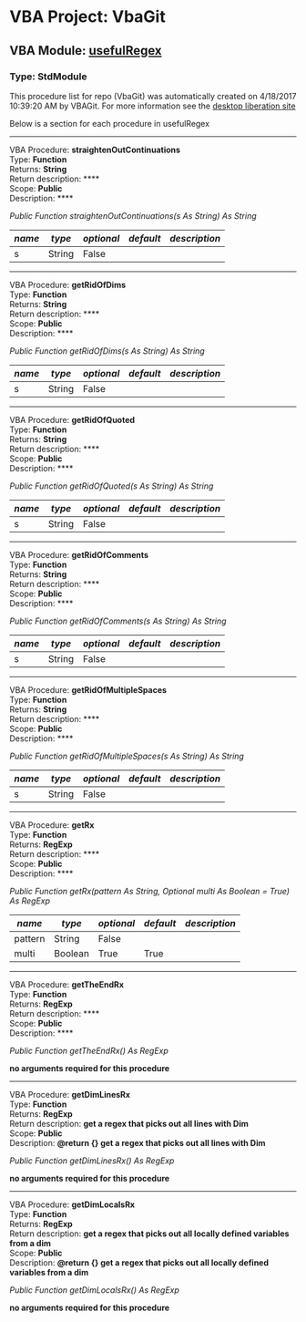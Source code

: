# VBA Project: **VbaGit**
## VBA Module: **[usefulRegex](/libraries/usefulRegex.vba "source is here")**
### Type: StdModule  

This procedure list for repo (VbaGit) was automatically created on 4/18/2017 10:39:20 AM by VBAGit.
For more information see the [desktop liberation site](http://ramblings.mcpher.com/Home/excelquirks/drivesdk/gettinggithubready "desktop liberation")

Below is a section for each procedure in usefulRegex

---
VBA Procedure: **straightenOutContinuations**  
Type: **Function**  
Returns: **String**  
Return description: ****  
Scope: **Public**  
Description: ****  

*Public Function straightenOutContinuations(s As String) As String*  

*name*|*type*|*optional*|*default*|*description*
---|---|---|---|---
s|String|False||


---
VBA Procedure: **getRidOfDims**  
Type: **Function**  
Returns: **String**  
Return description: ****  
Scope: **Public**  
Description: ****  

*Public Function getRidOfDims(s As String) As String*  

*name*|*type*|*optional*|*default*|*description*
---|---|---|---|---
s|String|False||


---
VBA Procedure: **getRidOfQuoted**  
Type: **Function**  
Returns: **String**  
Return description: ****  
Scope: **Public**  
Description: ****  

*Public Function getRidOfQuoted(s As String) As String*  

*name*|*type*|*optional*|*default*|*description*
---|---|---|---|---
s|String|False||


---
VBA Procedure: **getRidOfComments**  
Type: **Function**  
Returns: **String**  
Return description: ****  
Scope: **Public**  
Description: ****  

*Public Function getRidOfComments(s As String) As String*  

*name*|*type*|*optional*|*default*|*description*
---|---|---|---|---
s|String|False||


---
VBA Procedure: **getRidOfMultipleSpaces**  
Type: **Function**  
Returns: **String**  
Return description: ****  
Scope: **Public**  
Description: ****  

*Public Function getRidOfMultipleSpaces(s As String) As String*  

*name*|*type*|*optional*|*default*|*description*
---|---|---|---|---
s|String|False||


---
VBA Procedure: **getRx**  
Type: **Function**  
Returns: **RegExp**  
Return description: ****  
Scope: **Public**  
Description: ****  

*Public Function getRx(pattern As String, Optional multi As Boolean = True) As RegExp*  

*name*|*type*|*optional*|*default*|*description*
---|---|---|---|---
pattern|String|False||
multi|Boolean|True| True|


---
VBA Procedure: **getTheEndRx**  
Type: **Function**  
Returns: **RegExp**  
Return description: ****  
Scope: **Public**  
Description: ****  

*Public Function getTheEndRx() As RegExp*  

**no arguments required for this procedure**


---
VBA Procedure: **getDimLinesRx**  
Type: **Function**  
Returns: **RegExp**  
Return description: **get a regex that picks out all lines with Dim**  
Scope: **Public**  
Description: **@return {} get a regex that picks out all lines with Dim**  

*Public Function getDimLinesRx() As RegExp*  

**no arguments required for this procedure**


---
VBA Procedure: **getDimLocalsRx**  
Type: **Function**  
Returns: **RegExp**  
Return description: **get a regex that picks out all locally defined variables from a dim**  
Scope: **Public**  
Description: **@return {} get a regex that picks out all locally defined variables from a dim**  

*Public Function getDimLocalsRx() As RegExp*  

**no arguments required for this procedure**
